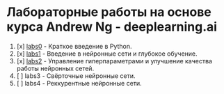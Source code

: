 # Лабораторные работы на основе курса Andrew Ng - deeplearning.ai

1. [x] [labs0](https://github.com/DeepLearning/labs-rut/tree/master/labs0) - Краткое введение в Python.
2. [x] [labs1](https://github.com/DeepLearning/labs-rut/tree/master/labs1) - Введение в нейронные сети и глубокое обучение.
3. [x] [labs2](https://github.com/DeepLearning/labs-rut/tree/master/labs2) - Управление гиперпараметрами и улучшение качества работы нейронных сетей.
4. [ ] labs3 - Свёрточные нейронные сети.
5. [ ] labs4 - Реккурентные нейронные сети.